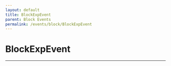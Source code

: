 ```yaml
---
layout: default
title: BlockExpEvent
parent: Block Events
permalink: /events/block/BlockExpEvent
---
```


# BlockExpEvent

---

